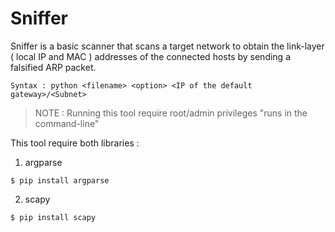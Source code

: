 # Sniffer

Sniffer is a basic scanner that scans a target network to obtain the link-layer ( local IP and MAC ) addresses of the connected hosts by sending a falsified ARP packet.


`Syntax : python <filename> <option> <IP of the default gateway>/<Subnet>`

> NOTE : Running this tool require root/admin privileges "runs in the command-line"


  
This tool require both libraries :

1. argparse
  
  ```
  $ pip install argparse
  ```
2. scapy 
  ```
  $ pip install scapy
  ```
  
